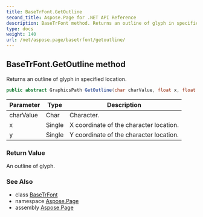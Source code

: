 ```yaml
---
title: BaseTrFont.GetOutline
second_title: Aspose.Page for .NET API Reference
description: BaseTrFont method. Returns an outline of glyph in specified location
type: docs
weight: 140
url: /net/aspose.page/basetrfont/getoutline/
---
```

## BaseTrFont.GetOutline method

Returns an outline of glyph in specified location.

```csharp
public abstract GraphicsPath GetOutline(char charValue, float x, float y)
```

| Parameter | Type | Description |
| --- | --- | --- |
| charValue | Char | Character. |
| x | Single | X coordinate of the character location. |
| y | Single | Y coordinate of the character location. |

### Return Value

An outline of glyph.

### See Also

* class [BaseTrFont](../)
* namespace [Aspose.Page](../../basetrfont/)
* assembly [Aspose.Page](../../../)


